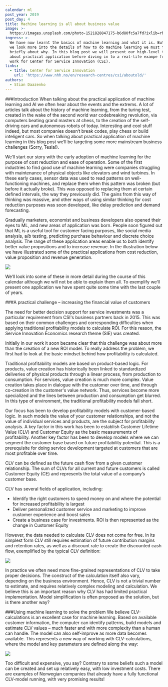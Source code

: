 ```yaml
---
calendar: ml
post_year: 2019
post_day: 4
title: Machine learning is all about business value
image: >-
  https://images.unsplash.com/photo-1521828847175-b6d80fc5a7fd?ixlib=rb-1.2.1&ixid=eyJhcHBfaWQiOjEyMDd9&auto=format&fit=crop&w=1100&q=60
ingress: >-
  We have now learnt the basics of machine learning and what it is. But before
  we look more into the details of how to do machine learning we must first talk
  briefly about why. In this blog post we will present our high-level thoughts
  about practical application before diving in to a real-life exampe from our
  work for Center for Service Innovation (CSI).
links:
  - title: Center for Service Innovation
    url: 'https://www.nhh.no/en/research-centres/csi/aboutold/'
authors:
  - Stian Daazenko
---
```

\###Introduction
When talking about the practical application of machine learning and AI we often hear about the events and the extrems. A lot of articles talk about the history of machine learning, from the turing test, created in the wake of the second world war codebreaking revolution, via computers beating grand masters at chess, to the creation of the self-driving cars and autonomous robots of today. Interesting and cool stuff indeed, but most companies doesn‘t break codes, play chess or build inteligent cars. So when talking about practical application of machine learning in this blog post we‘ll be targeting some more mainstream business challenges (Sorry, Tesla!).

We‘ll start our story with the early adoption of machine learning for the purpose of cost reduction and ease of operation. Some of the first industries to find good use of machine learning were companies struggling with maintenance of physical objects like elevators and wind turbines. In these early cases, sensor data was used to read patterns on well-functioning machines, and replace them when this pattern was broken (but before it actually broke). This was opposed to replacing them at certain defined intervals, the way they previously did. The gains from this way of thinking was massive, and other ways of using similar thinking for cost reduction purposes was soon developed, like delay prediction and demand forecasting.

Gradually marketers, economist and business developers also opened their eyes to ML, and new areas of application was born. People soon figured out that ML is a useful tool for customer facing purposes, like social media analysis, a/b testing, predicting purchase behaviour and discrete choice analysis. The range of these application areas enable us to both identify better value propositions and to increase revenue. In the illustration below we have illustrated some of the practical applications from cost reduction, value proposition and revenue generation. 

![](/assets/ml_4_pic1.png)

We‘ll look into some of these in more detail during the course of this calendar although we will not be able to explain them all. To exemplify we‘ll present one application we have spent quite some time with the last couple of years.

###A practical challenge – increasing the financial value of customers


The need for better decision support for service investments was a particular requirement from CSI's business partners back in 2015. This was based on their common challenges and corresponding difficulties when applying traditional profitability models to calculate ROI. For this reason, the Service Innovation Economics research theme (SIE) was created.

Initially in our work it soon became clear that this challenge was about more than the creation of a new ROI model. To really address the problem, we first had to look at the basic mindset behind how profitability is calculated.

Traditional profitability models are based on product-based logic. For products, value creation has historically been linked to standardized deliveries of physical products through a linear process, from production to consumption. For services, value creation is much more complex. Value creation takes place in dialogue with the customer over time, and through co-creation in the customer's value network. Thus, services become more specialized and the lines between production and consumption get blurred. In this type of environment, the traditional profitability models fall short.

Our focus has been to develop profitability models with customer-based logic. In such models the value of your customer relationships, and not the value of individual services and products, are the subject for profitability analysis. A key factor in this work has been to establish Customer Lifetime Value (CLV) and Customer Equity as the basic measurements of profitability. Another key factor has been to develop models where we can segment the customer base based on future profitability potential. This is a prerequisite for doing service development targeted at customers that are most profitable over time.

CLV can be defined as the future cash flow from a given customer relationship. The sum of CLVs for all current and future customers is called Customer Equity (CE) and represents the total value of a company’s customer base.

CLV has several fields of application, including:

* Identify the right customers to spend money on and where the potential for increased profitability is largest
* Deliver personalized customer service and marketing to improve customer experience and boost sales
* Create a business case for investments. ROI is then represented as the change in Customer Equity

However, the data needed to calculate CLV does not come for free. In its simplest form CLV still requires estimation of future contribution margins and retention rates, as well as a discount rate to create the discounted cash flow, exemplified by the typical CLV definition:

![](/assets/ml_4_pic2.png)

In practice we often need more fine-grained representations of CLV to take proper decisions. The construct of the calculation itself also vary, depending on the business environment. 
Hence, CLV is not a trivial number to estimate, and requires relatively complex modeling and calculation. We believe this is an important reason why CLV has had limited practical implementation. Model simplification is often proposed as the solution, but is there another way?

\###Using machine learning to solve the problem
We believe CLV-calculations is an excellent case for machine learning. Based on available customer information, the computer can identify patterns, build models and estimate CLV values – much faster and with more complexity than a human can handle. The model can also self-improve as more data becomes available. This represents a new way of working with CLV-calculations, where the model and key parameters are defined along the way:

![](/assets/ml_4_pic3.png)

Too difficult and expensive, you say? Contrary to some beliefs such a model can be created and set up relatively easy, with low investment costs. There are examples of Norwegian companies that already have a fully functional CLV-model running, with very promising results!
